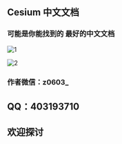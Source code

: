 ## Cesium 中文文档

### 可能是你能找到的 最好的中文文档

![1](https://github.com/ybEgt/Cesium-chinese-document/blob/main/Images/1.png)

![2](https://github.com/ybEgt/Cesium-chinese-document/blob/main/Images/2.png)

### 作者微信：z0603_

## QQ：403193710

## 欢迎探讨

